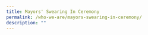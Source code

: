 ```yaml
---
title: Mayors' Swearing In Ceremony
permalink: /who-we-are/mayors-swearing-in-ceremony/
description: ""
---
```

